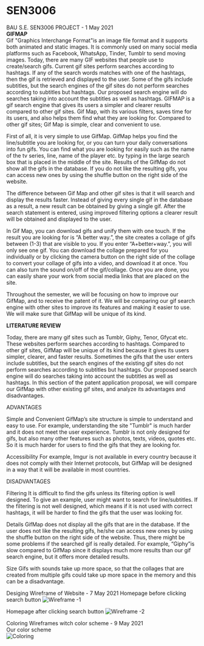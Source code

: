 # SEN3006
BAU S.E. SEN3006 PROJECT - 1 May 2021 <br>
<b>GIFMAP</b> <br>
Gif "Graphics Interchange Format"is an image file format and it supports both animated and static images. It is commonly used on many social media platforms such as Facebook, WhatsApp, Tinder, Tumblr to send moving images. Today, there are many GIF websites that people use to create/search gifs. Current gif sites perform searches according to hashtags. If any of the search words matches with one of the hashtags, then the gif is retrieved and displayed to the user. Some of the gifs include subtitles, but the search engines of the gif sites do not perform searches according to subtitles but hashtags. Our proposed search engine will do searches taking into account the subtitles as well as hashtags.
GIFMAP is a gif search engine that gives its users a simpler and clearer results compared to other gif sites. Gif Map, with its various filters, saves time for its users, and also helps them find what they are looking for. Compared to other gif sites; Gif Map is simple, clear and convenient to use.
 
First of all, it is very simple to use GifMap. GifMap helps you find the line/subtitle you are looking for, or you can turn your daily conversations into fun gifs. You can find what you are looking for easily such as the name of the tv series, line, name of the player etc. by typing in the large search box that is placed in the middle of the site. Results of the GifMap do not show all the gifs in the database. If you do not like the resulting gifs, you can access new ones by using the shuffle button on the right side of the website.
 
The difference between Gif Map and other gif sites is that it will search and display the results faster. Instead of giving every single gif in the database as a result, a new result can be obtained by giving a single gif. After the search statement is entered, using improved filtering options a clearer result will be obtained and displayed to the user.
 
In Gif Map, you can download gifs and unify them with one touch. If the result you are looking for is “A better way.”, the site creates a collage of gifs between (1-3) that are visible to you. If you enter “A+better+way.”, you will only see one gif. You can download the collage prepared for you individually or by clicking the camera button on the right side of the collage to convert your collage of gifs into a video, and download it at once. You can also turn the sound on/off of the gif/collage. Once you are done, you can easily share your work from social media links that are placed on the site.
 
Throughout the semester, we will be focusing on how to improve our GifMap, and to receive the patent of it. We will be comparing our gif search engine with other sites to improve its features and making it easier to use. We will make sure that GifMap will be unique of its kind.

<b>LITERATURE REVIEW</b>

Today, there are many gif sites such as Tumblr, Giphy, Tenor, Gfycat etc. These websites perform searches according to hashtags. Compared to other gif sites, GifMap will be unique of its kind because it gives its users simpler, clearer, and faster results. Sometimes the gifs that the user enters include subtitles, but the search engines of the existing gif sites do not perform searches according to subtitles but hashtags. Our proposed search engine will do searches taking into account the subtitles as well as hashtags. In this section of the patent application proposal, we will compare our GifMap with other existing gif sites, and analyze its advantages and disadvantages.

ADVANTAGES
 
Simple and Convenient
GifMap’s site structure is simple to understand and easy to use. For example, understanding the site "Tumblr" is much harder and it does not meet the user experience. Tumblr is not only designed for gifs, but also many other features such as photos, texts, videos, quotes etc. So it is much harder for users to find the gifs that they are looking for.

Accessibility
For example, Imgur is not available in every country because it does not comply with their Internet protocols, but GifMap will be designed in a way that it will be available in most countries.
 
DISADVANTAGES
 
Filtering
It is difficult to find the gifs unless its filtering option is well designed. To give an example, user might want to search for line/subtitles. If the filtering is not well designed, which means if it is not used with correct hashtags, it will be harder to find the gifs that the user was looking for.
 
Details
GifMap does not display all the gifs that are in the database. If the user does not like the resulting gifs, he/she can access new ones by using the shuffle button on the right side of the website. Thus, there might be some problems if the searched gif is really detailed. For example, “Giphy”is slow compared to GifMap since it displays much more results than our gif search engine, but it offers more detailed results.
 
Size
Gifs with sounds take up more space, so that the collages that are created from multiple gifs could take up more space in the memory and this can be a disadvantage. 

 Desiging Wireframe of Website - 7 May 2021
 Homepage before clicking search button
![Wireframe -1](https://user-images.githubusercontent.com/84371233/118700076-ef658380-b81a-11eb-85ba-f11c8d2d5940.png)

Homepage after clicking search button
![Wireframe -2](https://user-images.githubusercontent.com/84371233/118700248-2340a900-b81b-11eb-8885-91f2ca1084cd.png)


Coloring Wireframes witch color scheme - 9 May 2021 <br>
Our color scheme <br>
![Coloring](https://user-images.githubusercontent.com/84371233/118700302-305d9800-b81b-11eb-94df-d13dcf422b7b.png)




